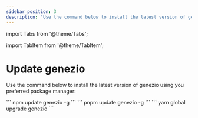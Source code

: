 ```yaml
---
sidebar_position: 3
description: "Use the command below to install the latest version of genezio using you preferred package manager: npm, pnpm, or yarn"
---
```


import Tabs from '@theme/Tabs';

import TabItem from '@theme/TabItem';

# Update genezio

<head>
  <title>Update genezio CLI command</title>
</head>

Use the command below to install the latest version of genezio using you preferred package manager:

<Tabs>
  <TabItem className="tab-item" value="npm" label="npm">
```
npm update genezio -g
```
  </TabItem>
  <TabItem className="tab-item" value="pnpm" label="pnpm">
```
pnpm update genezio -g
```
  </TabItem>
  <TabItem  className="tab-item" value="yarn" label="yarn">
```
yarn global upgrade genezio 
```
  </TabItem>
</Tabs>
